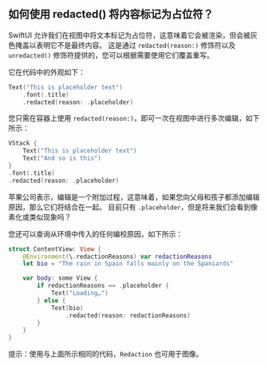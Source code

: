 如何使用 redacted() 将内容标记为占位符？
----

SwiftUI 允许我们在视图中将文本标记为占位符，这意味着它会被渲染，但会被灰色掩盖以表明它不是最终内容。 这是通过 `redacted(reason:)` 修饰符以及 `unredacted()` 修饰符提供的，您可以根据需要使用它们覆盖重写。

它在代码中的外观如下：

```swift
Text("This is placeholder text")
    .font(.title)
    .redacted(reason: .placeholder)
```

您只需在容器上使用 `redacted(reason:)`，即可一次在视图中进行多次编辑，如下所示：

```swift
VStack {
    Text("This is placeholder text")
    Text("And so is this")
}
.font(.title)    
.redacted(reason: .placeholder)
```

苹果公司表示，编辑是一个附加过程，这意味着，如果您向父母和孩子都添加编辑原因，那么它们将结合在一起。 目前只有 `.placeholder`，但是将来我们会看到像素化或类似现象吗？

您还可以查询从环境中传入的任何编校原因，如下所示：

```swift
struct ContentView: View {
    @Environment(\.redactionReasons) var redactionReasons
    let bio = "The rain in Spain falls mainly on the Spaniards"

    var body: some View {
        if redactionReasons == .placeholder {
            Text("Loading…")
        } else {
            Text(bio)
                .redacted(reason: redactionReasons)
        }
    }
}
```

提示：使用与上面所示相同的代码，`Redaction` 也可用于图像。
